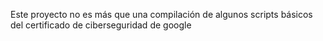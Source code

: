Este proyecto no es más que una compilación de algunos scripts básicos del certificado de ciberseguridad de google